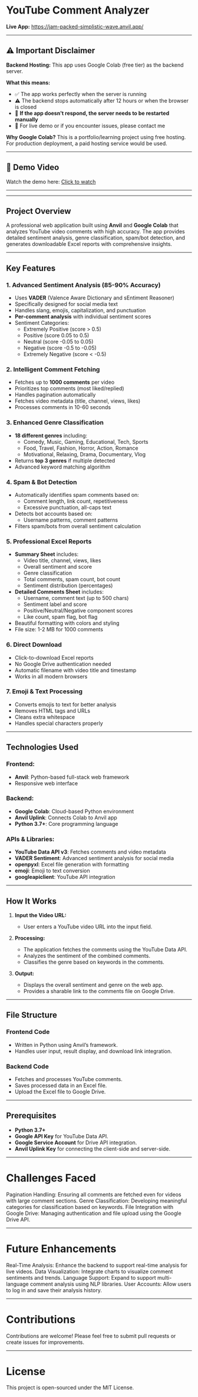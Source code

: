 # YouTube Comment Analyzer 

**Live App:** https://jam-packed-simplistic-wave.anvil.app/

---

## ⚠️ Important Disclaimer

**Backend Hosting:** This app uses Google Colab (free tier) as the backend server.

**What this means:**

- ✅ The app works perfectly when the server is running
- ⚠️ The backend stops automatically after 12 hours or when the browser is closed
- 🔄 **If the app doesn't respond, the server needs to be restarted manually**
- 📧 For live demo or if you encounter issues, please contact me

**Why Google Colab?** This is a portfolio/learning project using free hosting. For production deployment, a paid hosting service would be used.


---

## 🎥 Demo Video
Watch the demo here: [Click to watch](https://drive.google.com/file/d/1V9_dn8L7IPDGbKVOQDFDh8iwqqMH7yM1/view?usp=sharing)

---



---

## Project Overview

A professional web application built using **Anvil** and **Google Colab** that analyzes YouTube video comments with high accuracy. The app provides detailed sentiment analysis, genre classification, spam/bot detection, and generates downloadable Excel reports with comprehensive insights.

---

## Key Features

### 1. **Advanced Sentiment Analysis (85-90% Accuracy)**

- Uses **VADER** (Valence Aware Dictionary and sEntiment Reasoner)
- Specifically designed for social media text
- Handles slang, emojis, capitalization, and punctuation
- **Per-comment analysis** with individual sentiment scores
- Sentiment Categories:
  - Extremely Positive (score > 0.5)
  - Positive (score 0.05 to 0.5)
  - Neutral (score -0.05 to 0.05)
  - Negative (score -0.5 to -0.05)
  - Extremely Negative (score < -0.5)

### 2. **Intelligent Comment Fetching**

- Fetches up to **1000 comments** per video
- Prioritizes top comments (most liked/replied)
- Handles pagination automatically
- Fetches video metadata (title, channel, views, likes)
- Processes comments in 10-60 seconds

### 3. **Enhanced Genre Classification**

- **18 different genres** including:
  - Comedy, Music, Gaming, Educational, Tech, Sports
  - Food, Travel, Fashion, Horror, Action, Romance
  - Motivational, Relaxing, Drama, Documentary, Vlog
- Returns **top 3 genres** if multiple detected
- Advanced keyword matching algorithm

### 4. **Spam & Bot Detection**

- Automatically identifies spam comments based on:
  - Comment length, link count, repetitiveness
  - Excessive punctuation, all-caps text
- Detects bot accounts based on:
  - Username patterns, comment patterns
- Filters spam/bots from overall sentiment calculation

### 5. **Professional Excel Reports**

- **Summary Sheet** includes:
  - Video title, channel, views, likes
  - Overall sentiment and score
  - Genre classification
  - Total comments, spam count, bot count
  - Sentiment distribution (percentages)
- **Detailed Comments Sheet** includes:
  - Username, comment text (up to 500 chars)
  - Sentiment label and score
  - Positive/Neutral/Negative component scores
  - Like count, spam flag, bot flag
- Beautiful formatting with colors and styling
- File size: 1-2 MB for 1000 comments

### 6. **Direct Download**

- Click-to-download Excel reports
- No Google Drive authentication needed
- Automatic filename with video title and timestamp
- Works in all modern browsers

### 7. **Emoji & Text Processing**

- Converts emojis to text for better analysis
- Removes HTML tags and URLs
- Cleans extra whitespace
- Handles special characters properly

---

## Technologies Used

### **Frontend:**

- **Anvil**: Python-based full-stack web framework
- Responsive web interface

### **Backend:**

- **Google Colab**: Cloud-based Python environment
- **Anvil Uplink**: Connects Colab to Anvil app
- **Python 3.7+**: Core programming language

### **APIs & Libraries:**

- **YouTube Data API v3**: Fetches comments and video metadata
- **VADER Sentiment**: Advanced sentiment analysis for social media
- **openpyxl**: Excel file generation with formatting
- **emoji**: Emoji to text conversion
- **googleapiclient**: YouTube API integration

---

## How It Works

1. **Input the Video URL:**

   - User enters a YouTube video URL into the input field.

2. **Processing:**

   - The application fetches the comments using the YouTube Data API.
   - Analyzes the sentiment of the combined comments.
   - Classifies the genre based on keywords in the comments.

3. **Output:**
   - Displays the overall sentiment and genre on the web app.
   - Provides a sharable link to the comments file on Google Drive.

---

## File Structure

### **Frontend Code**

- Written in Python using Anvil’s framework.
- Handles user input, result display, and download link integration.

### **Backend Code**

- Fetches and processes YouTube comments.
- Saves processed data in an Excel file.
- Upload the Excel file to Google Drive.

---

## Prerequisites

- **Python 3.7+**
- **Google API Key** for YouTube Data API.
- **Google Service Account** for Drive API integration.
- **Anvil Uplink Key** for connecting the client-side and server-side.

---

# Challenges Faced

Pagination Handling: Ensuring all comments are fetched even for videos with large comment sections.
Genre Classification: Developing meaningful categories for classification based on keywords.
File Integration with Google Drive: Managing authentication and file upload using the Google Drive API.

---

# Future Enhancements

Real-Time Analysis: Enhance the backend to support real-time analysis for live videos.
Data Visualization: Integrate charts to visualize comment sentiments and trends.
Language Support: Expand to support multi-language comment analysis using NLP libraries.
User Accounts: Allow users to log in and save their analysis history.

---

# Contributions

Contributions are welcome! Please feel free to submit pull requests or create issues for improvements.

---

# License

This project is open-sourced under the MIT License.
